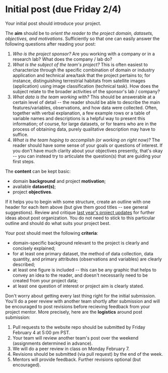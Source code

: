 # Initial post (due Friday 2/4)

Your initial post should introduce your project.

The **aim** should be to *orient the reader to the project domain, datasets, objectives, and motivations*. Sufficiently so that one can easily answer the following questions after reading your post:

1. *Who is the project sponsor?* Are you working with a company or in a research lab? What does the company / lab do? 
1. *What is the subject of the team's project?* This is often easiest to characterize through the specific combination of domain or industry application and technical area/task that the project pertains to; for instance, distinguishing terrestrial habitats from satellite images (application) using image classification (technical task). How does the subject relate to the broader activities of the sponsor's lab / company?
2. *What data is the team working with?* This should be answerable at a certain level of detail -- the reader should be able to describe the main features/variables, observations, and how data were collected. Often, together with verbal explanation, a few example rows or a table of variable names and descriptions is a helpful way to present this information; of course, for large datasets, or for teams who are in the process of obtaining data, purely qualitative description may have to suffice.
3. *What is the team hoping to accomplish (or working on right now)?* The reader should have some sense of your goals or questions of interest. If you don't have much clarity about your objectives presently, that's okay -- you can instead try to articulate the question(s) that are guiding your first steps.

The **content** can be kept basic:

- domain **background** and project **motivation**;
- available **dataset(s)**;
- project **objectives**.

If it helps you to begin with some structure, create an outline with one header for each item above (but give them good titles -- see general suggestions). Review and critique [last year's project updates](https://ucsb-ds-capstone-2021.github.io/welcome.html) for further ideas about post organization. You do not need to stick to this particular outline and should do what suits your project best.

Your post should meet the following **criteria**:

- domain-specific background relevant to the project is clearly and concisely explained;
- for at least one primary dataset, the method of data collection, data quantity, and primary attributes (observations and variables) are clearly described;
- at least one figure is included -- this can be any graphic that helps to convey an idea to the reader, and doesn't necessarily need to be created from your project data; 
- at least one question of interest or project aim is clearly stated.

Don't worry about getting every last thing right for the initial submission. You'll do a peer review with another team shortly after submission and will be encouraged to post revisions before recieving feedback from your project mentor. More precisely, here are the **logistics** around post submission:

1. Pull requests to the website repo should be submitted by Friday February 4 at 5:00 pm PST.
2. Your team will review another team's post over the weekend (assignments determined in advance).
3. We will do a peer review in class on Monday February 7.
4. Revisions should be submitted (via pull request) by the end of the week.
5. Mentors will provide feedback. Further revisions optional (but encouraged).
